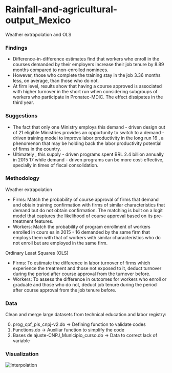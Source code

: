 # Rainfall-and-agricultural-output_Mexico
Weather extrapolation and OLS

### Findings
- Difference-in-difference estimates find that workers who enroll in the courses demanded by their employers increase their job tenure by 8.89 months compared to non-enrolled nominees. 
- However, those who complete the training stay in the job 3.36 months less, on average, than those who do not. 
- At firm level, results show that having a course approved is associated with higher turnover in the short run when considering subgroups of workers who participate in Pronatec-MDIC. The effect dissipates in the third year.

### Suggestions
- The fact that only one Ministry employs this demand - driven design out of 21 eligible Ministries provides  an  opportunity  to  switch  to  a  demand - driven  training  model  to improve  labor productivity in the long run 16 , a phenomenon that may be holding back the labor productivity potential of firms in the country. 
- Ultimately , this supply - driven programs spent BRL 2.4 billion annually in  2015 17 while  demand - driven  programs  can  be  more cost-effective,  specially  in times of fiscal consolidation. 

### Methodology 
Weather extrapolation
- Firms: Match  the  probability  of  course  approval  of  firms that demand and obtain training confirmation with firms of similar characteristics that demand but do not obtain confirmation. The matching is built on a logit model that captures the likelihood of course approval based on its pre-treatment features.
- Workers: Match the probability of program enrollment of workers enrolled in cours es in 2015 - 16  demanded  by  the  same  firm  that  employs  them  with  that  of  workers  with  similar characteristics  who  do  not  enroll  but  are  employed in  the  same  firm.

Ordinary Least Squares (OLS)
- Firms: To estimate the difference in labor turnover of firms which experience the treatment and those not exposed to it, deduct turnover during the period after course approval from the turnover before.
- Workers: To assess the difference in outcomes for workers who enroll or graduate and those who do not, deduct job tenure during the period after course approval from the job tenure before.

### Data
Clean and merge large datasets from technical education and labor registry:

00. prog_cpf_pis_cnpj-v2.do -> Defining function to validate codes 		
01. Functions.do -> Auxiliar function to simplify the code
02. Bases de ajuste-CNPJ_Municipio_curso.do -> Data to correct lack of variable

### Visualization

![Interpolation](https://github.com/quinrod/Rainfall-and-agricultural-output_Mexico/blob/master/maps/Weather%20interpolated%20for%20June%202010%20in%20Mexico.png)
